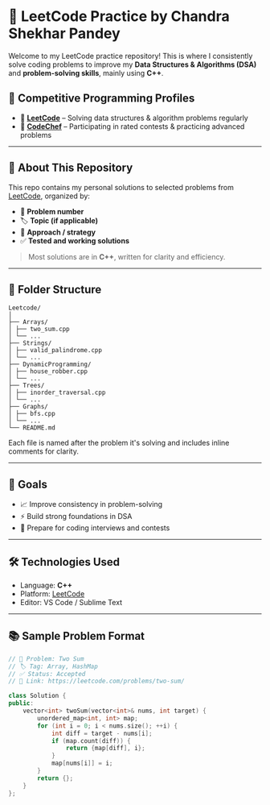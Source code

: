 # 🧠 LeetCode Practice by Chandra Shekhar Pandey

Welcome to my LeetCode practice repository! This is where I consistently solve coding problems to improve my **Data Structures & Algorithms (DSA)** and **problem-solving skills**, mainly using **C++**.
## 🧠 Competitive Programming Profiles

- 🔗 [**LeetCode**](https://leetcode.com/shekharpandey10) – Solving data structures & algorithm problems regularly  
- 🔗 [**CodeChef**](https://www.codechef.com/users/shekharpandey10) – Participating in rated contests & practicing advanced problems
---

## 🚀 About This Repository

This repo contains my personal solutions to selected problems from [LeetCode](https://leetcode.com/), organized by:

- 🔢 **Problem number**
- 🏷️ **Topic (if applicable)**
- 🧠 **Approach / strategy**
- ✅ **Tested and working solutions**

> Most solutions are in **C++**, written for clarity and efficiency.

---

## 📁 Folder Structure

```
Leetcode/
│
├── Arrays/
│ ├── two_sum.cpp
│ └── ...
├── Strings/
│ ├── valid_palindrome.cpp
│ └── ...
├── DynamicProgramming/
│ ├── house_robber.cpp
│ └── ...
├── Trees/
│ ├── inorder_traversal.cpp
│ └── ...
├── Graphs/
│ ├── bfs.cpp
│ └── ...
└── README.md
```

Each file is named after the problem it's solving and includes inline comments for clarity.

---

## 📌 Goals

- 📈 Improve consistency in problem-solving
- ⚡ Build strong foundations in DSA
- 🎯 Prepare for coding interviews and contests

---

## 🛠️ Technologies Used

- Language: **C++**
- Platform: [LeetCode](https://leetcode.com/)
- Editor: VS Code / Sublime Text

---

## 📚 Sample Problem Format

```cpp
// 🔢 Problem: Two Sum
// 🏷️ Tag: Array, HashMap
// ✅ Status: Accepted
// 🔗 Link: https://leetcode.com/problems/two-sum/

class Solution {
public:
    vector<int> twoSum(vector<int>& nums, int target) {
        unordered_map<int, int> map;
        for (int i = 0; i < nums.size(); ++i) {
            int diff = target - nums[i];
            if (map.count(diff)) {
                return {map[diff], i};
            }
            map[nums[i]] = i;
        }
        return {};
    }
};
